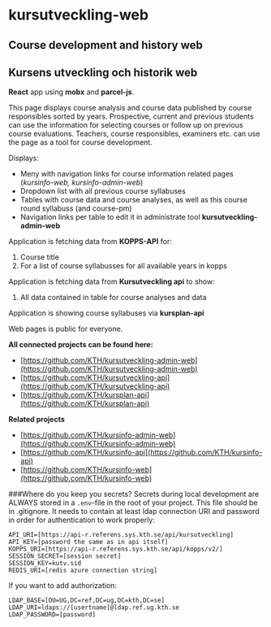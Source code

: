 kursutveckling-web
========
## Course development and history web
## Kursens utveckling och historik web

**React** app using **mobx** and **parcel-js**.

This page displays course analysis and course data published by course responsibles sorted by years. Prospective, current and previous students can use the information for selecting courses or follow up on previous course evaluations. Teachers, course responsibles, examiners etc. can use the page as a tool for course development.

Displays:
- Meny with navigation links for course information related pages (*kursinfo-web, kursinfo-admin-web*)
- Dropdown list with all previous course syllabuses
- Tables with course data and course analyses, as well as this course round syllabuss (and course-pm)
- Navigation links per table to edit it in administrate tool **kursutveckling-admin-web**

Application is fetching data from **KOPPS-API** for:
1. Course title
2. For a list of course syllabusses for all available years in kopps

Application is fetching data from **Kursutveckling api** to show:
1. All data contained in table for course analyses and data

Application is showing course syllabuses via **kursplan-api**

Web pages is public for everyone. 

**All connected projects can be found here:**
- [https://github.com/KTH/kursutveckling-admin-web](https://github.com/KTH/kursutveckling-admin-web)
- [https://github.com/KTH/kursutveckling-api](https://github.com/KTH/kursutveckling-api)
- [https://github.com/KTH/kursplan-api](https://github.com/KTH/kursplan-api)

**Related projects**
- [https://github.com/KTH/kursinfo-admin-web](https://github.com/KTH/kursinfo-admin-web)
- [https://github.com/KTH/kursinfo-api](https://github.com/KTH/kursinfo-api)
- [https://github.com/KTH/kursinfo-web](https://github.com/KTH/kursinfo-web)


###Where do you keep you secrets?
Secrets during local development are ALWAYS stored in a `.env`-file in the root of your project. This file should be in .gitignore. It needs to contain at least ldap connection URI and password in order for authentication to work properly:

```
API_URI=[https://api-r.referens.sys.kth.se/api/kursutveckling]
API_KEY=[password the same as in api itself]
KOPPS_URI=[https://api-r.referens.sys.kth.se/api/kopps/v2/]
SESSION_SECRET=[session secret]
SESSION_KEY=kutv.sid
REDIS_URI=[redis azure connection string]
```

If you want to add authorization:
```
LDAP_BASE=[OU=UG,DC=ref,DC=ug,DC=kth,DC=se]
LDAP_URI=ldaps://[usertname]@ldap.ref.ug.kth.se
LDAP_PASSWORD=[password]
```


